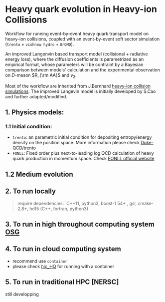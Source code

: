 # Heavy quark evolution in Heavy-ion Collisions
Workflow for running event-by-event heavy quark transport model on heavy-ion collisions, coupled with an event-by-event soft sector simulation (`trento` + `vishnew hydro` + `UrQMD`).

An improved Langenvin based transport model (collisional + radiative energy loss), where the diffusion coefficients is parametrized as an empirical format, whose parameters will be contraint by a Bayesian comparison between models' calculation and the experimental observation on $D$-meson $R_{\rm AA}$ and $v_2$.

Most of the workflow are inherited from J.Bernhard [heavy-ion collision simulations](https://github.com/jbernhard/heavy-ion-collisions-osg). The improved Langevin model is initially developed by S.Cao and further adapted/modified.

## 1. Physics models:
### 1.1 Initial condition: 
- `trento`: an parametric initial condition for depositing entropy/energy density on the position space. More information please check [Duke-QCD/trento](https://github.com/Duke-QCD/trento)
- `FONLL`: Fixed order plus next-to-leading log QCD calculation of heavy quark production in momentum space. Check [FONLL official website](http://www.lpthe.jussieu.fr/~cacciari/fonll/fonllform.html)

## 1.2 Medium evolution


## 2. To run locally
> require dependencies: `C++11, python3, boost-1.54+ , gsl, cmake-2.8+, hdf5 (C++, fortran, python3)


## 3. To run in high throughout computing system [OSG](http://opensciencegrid.org/)

## 4. To run in cloud computing system
- recommend use `container`
- please check [hic_HQ](https://github.com/Yingru/hic_HQ) for running with a container

## 5. To run in traditional HPC [NERSC]
still developping
